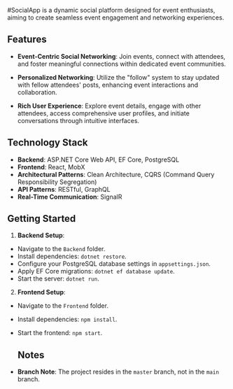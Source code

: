

#SocialApp is a dynamic social platform designed for event enthusiasts, aiming to create seamless event engagement and networking experiences.

## Features

- **Event-Centric Social Networking**: Join events, connect with attendees, and foster meaningful connections within dedicated event communities.
  
- **Personalized Networking**: Utilize the "follow" system to stay updated with fellow attendees' posts, enhancing event interactions and collaboration.

- **Rich User Experience**: Explore event details, engage with other attendees, access comprehensive user profiles, and initiate conversations through intuitive interfaces.

## Technology Stack

- **Backend**: ASP.NET Core Web API, EF Core, PostgreSQL
- **Frontend**: React, MobX
- **Architectural Patterns**: Clean Architecture, CQRS (Command Query Responsibility Segregation)
- **API Patterns**: RESTful, GraphQL
- **Real-Time Communication**: SignalR

## Getting Started
1. **Backend Setup**:
- Navigate to the `Backend` folder.
- Install dependencies: `dotnet restore`.
- Configure your PostgreSQL database settings in `appsettings.json`.
- Apply EF Core migrations: `dotnet ef database update`.
- Start the server: `dotnet run`.

2. **Frontend Setup**:
- Navigate to the `Frontend` folder.
- Install dependencies: `npm install`.
- Start the frontend: `npm start`.

  ## Notes

- **Branch Note**: The project resides in the `master` branch, not in the `main` branch.


